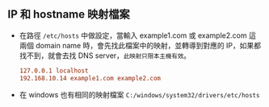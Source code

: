 ## IP 和 hostname 映射檔案

* 在路徑 `/etc/hosts` 中做設定，當輸入 example1.com 或 example2.com 這兩個 domain name 時，會先找此檔案中的映射，並轉導到對應的 IP，如果都找不到，就會去找 DNS server，`此映射只限本主機有效`。


    ```conf
    127.0.0.1 localhost
    192.168.10.14 example1.com example2.com
    ```

* 在 windows 也有相同的映射檔案 `C:/windows/system32/drivers/etc/hosts`